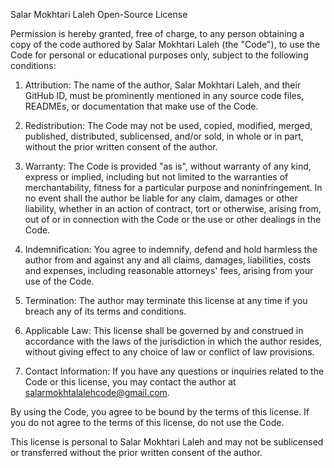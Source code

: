 Salar Mokhtari Laleh Open-Source License

Permission is hereby granted, free of charge, to any person obtaining a copy of the code authored by Salar Mokhtari Laleh (the "Code"), to use the Code for personal or educational purposes only, subject to the following conditions:

1. Attribution: The name of the author, Salar Mokhtari Laleh, and their GitHub ID, must be prominently mentioned in any source code files, READMEs, or documentation that make use of the Code.

2. Redistribution: The Code may not be used, copied, modified, merged, published, distributed, sublicensed, and/or sold, in whole or in part, without the prior written consent of the author.

3. Warranty: The Code is provided "as is", without warranty of any kind, express or implied, including but not limited to the warranties of merchantability, fitness for a particular purpose and noninfringement. In no event shall the author be liable for any claim, damages or other liability, whether in an action of contract, tort or otherwise, arising from, out of or in connection with the Code or the use or other dealings in the Code.

4. Indemnification: You agree to indemnify, defend and hold harmless the author from and against any and all claims, damages, liabilities, costs and expenses, including reasonable attorneys' fees, arising from your use of the Code.

5. Termination: The author may terminate this license at any time if you breach any of its terms and conditions.

6. Applicable Law: This license shall be governed by and construed in accordance with the laws of the jurisdiction in which the author resides, without giving effect to any choice of law or conflict of law provisions.

7. Contact Information: If you have any questions or inquiries related to the Code or this license, you may contact the author at salarmokhtalalehcode@gmail.com.

By using the Code, you agree to be bound by the terms of this license. If you do not agree to the terms of this license, do not use the Code.

This license is personal to Salar Mokhtari Laleh and may not be sublicensed or transferred without the prior written consent of the author.

